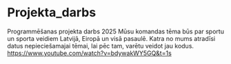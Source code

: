 # Projekta_darbs
Programmēšanas projekta darbs 2025
Mūsu komandas tēma būs par sportu un sporta veidiem Latvijā, Eiropā un visā pasaulē. Katra no mums atradīsi datus nepieciešamajai tēmai, lai pēc tam, varētu veidot jau kodus.
https://www.youtube.com/watch?v=bdywakWY5GQ&t=1s
